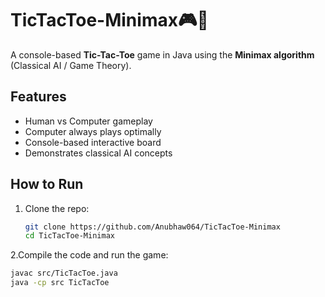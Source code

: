 # TicTacToe-Minimax🎮🤖

A console-based **Tic-Tac-Toe** game in Java using the **Minimax algorithm** (Classical AI / Game Theory).

## Features
- Human vs Computer gameplay
- Computer always plays optimally
- Console-based interactive board
- Demonstrates classical AI concepts

## How to Run
1. Clone the repo:
   ```bash
   git clone https://github.com/Anubhaw064/TicTacToe-Minimax
   cd TicTacToe-Minimax
   ```
   
   
2.Compile the code and run the game:
```bash
javac src/TicTacToe.java
java -cp src TicTacToe
   
